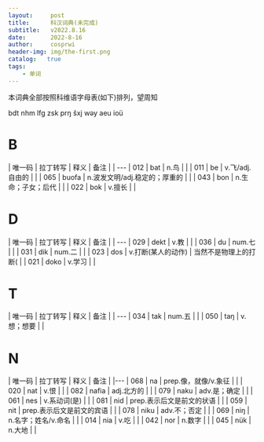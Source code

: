 ```yaml
---
layout:     post
title:      科汉词典(未完成)
subtitle:   v2022.8.16
date:       2022-8-16
author:     cosprwi
header-img: img/the-first.png
catalog:   true
tags:
    - 单词
---
```

本词典全部按照科维语字母表(如下)排列，望周知

bdt nhm lfg zsk prŋ ŝxj wəy aeu ioü

# B

| 唯一码 | 拉丁转写 | 释义 | 备注 |
| ---
| 012 | bat | n.鸟 |  |
| 011 | be | v.飞/adj.自由的 |  |
| 065 | buofa | n.波发文明/adj.稳定的；厚重的 |  |
| 043 | bon | n.生命；子女；后代 |  |
| 022 | bok | v.擅长 |  |

# D

| 唯一码 | 拉丁转写 | 释义 | 备注 |
| ---
| 029 | dekt | v.教 |  |
| 036 | du | num.七 |  |
| 031 | dik | num.二 |  |
| 023 | dos | v.打断(某人的动作) | 当然不是物理上的打断( |
| 021 | doko | v.学习 |  |

# T

| 唯一码 | 拉丁转写 | 释义 | 备注 |
| ---
| 034 | tak | num.五 |  |
| 050 | taŋ | v.想；想要 |  |

# N 

| 唯一码 | 拉丁转写 | 释义 | 备注 |
|---
| 068 | na | prep.像，就像/v.象征 |  |
| 020 | nat | v.恨 |  |
| 082 | nafia | adj.北方的 |  |
| 079 | naku | adv.是；确定 |  |
| 061 | nes | v.系动词(是) |  |
| 081 | nid | prep.表示后文是前文的状语 |  |
| 059 | nit | prep.表示后文是前文的宾语 |  |
| 078 | niku | adv.不；否定 |  |
| 069 | niŋ | n.名字；姓名/v.命名 |  |
| 014 | nia | v.吃 |  |
| 042 | nor | n.数字 |  |
| 045 | nük | n.大地 |  |


